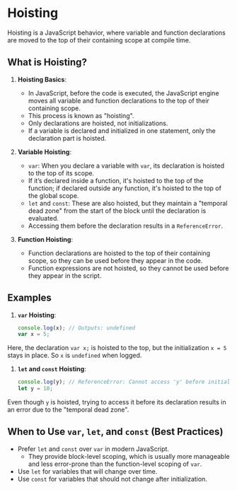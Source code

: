 # Hoisting

Hoisting is a JavaScript behavior, where variable and function declarations
are moved to the top of their containing scope at compile time.

## What is Hoisting?

1. **Hoisting Basics**:
    * In JavaScript, before the code is executed, the JavaScript engine moves all variable
      and function declarations to the top of their containing scope.
    * This process is known as "hoisting".
    * Only declarations are hoisted, not initializations.
    * If a variable is declared and initialized in one statement, only the declaration
      part is hoisted.

2. **Variable Hoisting**:
   * `var`: When you declare a variable with `var`, its declaration is hoisted to
     the top of its scope.
   * If it’s declared inside a function, it's hoisted to the top of the function;
     if declared outside any function, it's hoisted to the top of the global scope.
   * `let` and `const`: These are also hoisted, but they maintain a
     "temporal dead zone" from the start of the block until the
     declaration is evaluated.
   * Accessing them before the declaration results in a `ReferenceError`.

3. **Function Hoisting**:
   - Function declarations are hoisted to the top of their containing scope, so
     they can be used before they appear in the code.
   - Function expressions are not hoisted, so they cannot be used before they
     appear in the script.

## Examples

1. **`var` Hoisting**:
   ```javascript
   console.log(x); // Outputs: undefined
   var x = 5;
   ```
Here, the declaration `var x;` is hoisted to the top, but the 
initialization `x = 5` stays in place.
So `x` is `undefined` when logged.

1. **`let` and `const` Hoisting**:
   ```js
   console.log(y); // ReferenceError: Cannot access 'y' before initialization
   let y = 10;
   ```
Even though `y` is hoisted, trying to access it before its declaration
results in an error due to the "temporal dead zone".

## When to Use `var`, `let`, and `const` (Best Practices)
* Prefer `let` and `const` over `var` in modern JavaScript.
    * They provide block-level scoping, which is usually more manageable and 
      less error-prone than the function-level scoping of `var`.
* Use `let` for variables that will change over time.
* Use `const` for variables that should not change after initialization.

